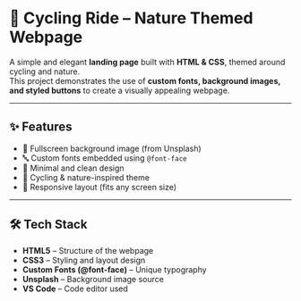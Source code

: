 # 🚴 Cycling Ride – Nature Themed Webpage  

A simple and elegant **landing page** built with **HTML & CSS**, themed around cycling and nature.  
This project demonstrates the use of **custom fonts, background images, and styled buttons** to create a visually appealing webpage.  

---

## ✨ Features  
- 🌄 Fullscreen background image (from Unsplash)  
- 🔤 Custom fonts embedded using `@font-face`  
- 🎨 Minimal and clean design  
- 🚴 Cycling & nature-inspired theme  
- 📱 Responsive layout (fits any screen size)  

---

## 🛠️ Tech Stack  
- **HTML5** – Structure of the webpage  
- **CSS3** – Styling and layout design  
- **Custom Fonts (@font-face)** – Unique typography  
- **Unsplash** – Background image source  
- **VS Code** – Code editor used  
